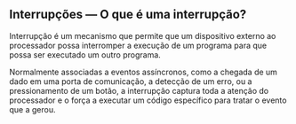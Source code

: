 ## Interrupções — O que é uma interrupção?

Interrupção é um mecanismo que permite que um dispositivo externo ao processador possa interromper a execução de um programa para que possa ser executado um outro programa.

Normalmente associadas a eventos assíncronos, como a chegada de um dado em uma porta de comunicação, a detecção de um erro, ou a pressionamento de um botão, a interrupção captura toda a atenção do processador e o força a executar um código específico para tratar o evento que a gerou.

